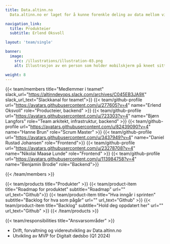 ```yaml
---
title: Data.altinn.no
  Data.altinn.no er laget for å kunne forenkle deling av data mellom virksomheter, med formål om å gjenbruke informasjon direkte fra kilden – i sanntid.

navigation_link:
  title: Produkteier
  subtitle: Erlend Oksvoll

layout: 'team/single'

banner:
  image:
    src: /illustrations/illustration-03.png
    alt: Illustrasjon av en person som holder mobilskjerm på kneet sitt

weight: 8
---
```


{{< team/members title="Medlemmer i teamet" slack_url="https://altinndevops.slack.com/archives/C045EB3JA9X" slack_url_text="Slackkanal for teamet">}}
{{< team/github-profile url="https://avatars.githubusercontent.com/u/277605?v=4" name="Erlend Oksvoll" role="Producteier, backend" >}}
{{< team/github-profile url="https://avatars.githubusercontent.com/u/723303?v=4" name="Bjørn Langfors" role="Team arkitekt, infrastruktur, backend" >}}
{{< team/github-profile url="https://avatars.githubusercontent.com/u/82439090?v=4" name="Hanne Brun" role="Scrum Master" >}}
{{< team/github-profile url="https://avatars.githubusercontent.com/u/3437949?v=4" name="Daniel Rustad Johansen" role="Frontend">}}
{{< team/github-profile url="https://avatars.githubusercontent.com/u/23278708?v=4" name="Nikolai Maasø Lunde" role="Frontend" >}}
{{< team/github-profile url="https://avatars.githubusercontent.com/u/113984758?v=4" name="Benjamin Brodie" role="Backend">}}

{{< /team/members >}}

{{< team/products title="Produkter" >}}
{{< team/product-item title="Roadmap for produktet" subtitle="Roadmap" url="" url_text="Github">}}
{{< team/product-item title="Hva inngår i sprinten" subtitle="Backlog for hva som pågår" url="" url_text="Github" >}}
{{< team/product-item title="Backlog" subtitle="Hold deg oppdatert her" url="" url_text="Github" >}}
{{< /team/products >}}

{{< team/responsibilities title="Ansvarsområder" >}}

- Drift, forvaltning og videreutvikling av Data.altinn.no
- Utvikling av MVP for Digitalt dødsbo (Q1 2024)
